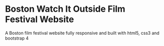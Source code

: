 # Boston Watch It Outside Film Festival Website
A Boston film festival website fully responsive and  built with 
html5,
css3 and bootstrap 4

